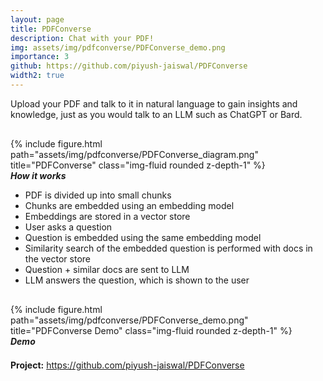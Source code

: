 ```yaml
---
layout: page
title: PDFConverse
description: Chat with your PDF! 
img: assets/img/pdfconverse/PDFConverse_demo.png
importance: 3
github: https://github.com/piyush-jaiswal/PDFConverse
width2: true
---
```


Upload your PDF and talk to it in natural language to gain insights and knowledge, just as you would talk to an LLM such as ChatGPT or Bard.

<div style="margin-top: 6%;"></div>

<div class="row">
    <div class="col-sm mt-3 mt-md-0">
        {% include figure.html path="assets/img/pdfconverse/PDFConverse_diagram.png" title="PDFConverse" class="img-fluid rounded z-depth-1" %}
    </div>
</div>
<div class="caption">
    <b><i>How it works</i></b>
</div>

- PDF is divided up into small chunks
- Chunks are embedded using an embedding model
- Embeddings are stored in a vector store
- User asks a question
- Question is embedded using the same embedding model
- Similarity search of the embedded question is performed with docs in the vector store
- Question + similar docs are sent to LLM
- LLM answers the question, which is shown to the user

<div style="margin-top: 6%;"></div>

<div class="row">
    <div class="col-sm mt-3 mt-md-0">
        {% include figure.html path="assets/img/pdfconverse/PDFConverse_demo.png" title="PDFConverse Demo" class="img-fluid rounded z-depth-1" %}
    </div>
</div>
<div class="caption">
    <b><i>Demo</i></b>
</div>

<div style="margin-top: 4%;">
    <b>Project:</b> <a target="_blank" href="https://github.com/piyush-jaiswal/PDFConverse">https://github.com/piyush-jaiswal/PDFConverse</a>
</div>
